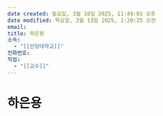 ```yaml
---
date created: 월요일, 3월 10일 2025, 11:49:03 오후
date modified: 목요일, 3월 13일 2025, 1:20:25 오전
email: 
title: 하은용
소속:
  - "[[안양대학교]]"
전화번호: 
직업:
  - "[[교수]]"
---
```


# 하은용
